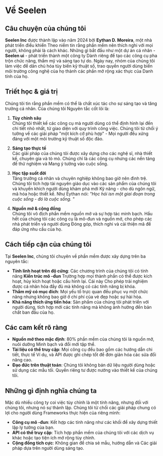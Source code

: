 # Về Seelen

## Câu chuyện của chúng tôi

**Seelen Inc** được thành lập vào năm 2024 bởi **Eythan D. Moreira**, một nhà
phát triển điều khiển Theo niềm tin rằng phần mềm nên thích nghi với mọi người,
không phải là cách khác. Những gì bắt đầu như một dự án cá nhân - **Seelen
ui** - phát triển thành một công ty Dành riêng để tạo các công cụ pha trộn chức
năng, thẩm mỹ và sáng tạo tự do. Ngày nay, nhóm của chúng tôi làm việc để dân
chủ hóa tùy biến kỹ thuật số, trao quyền người dùng biến môi trường công nghệ
của họ thành các phần mở rộng xác thực của Danh tính của họ.

## Triết học & giá trị

Chúng tôi tin rằng phần mềm có thể là chất xúc tác cho sự sáng tạo và tăng
trưởng cá nhân. Của chúng tôi Nguyên tắc cốt lõi là:

1. **Tùy chỉnh sâu**\
   Chúng tôi thiết kế các công cụ mà người dùng có thể định hình lại đến chi
   tiết nhỏ nhất, từ giao diện với quy trình công việc. Chúng tôi từ chối ý
   tưởng về các giải pháp "một kích cỡ phù hợp" \- Mọi người đều xứng đáng với
   một môi trường kỹ thuật số độc đáo.

2. **Sáng tạo thực tế**\
   Các giải pháp của chúng tôi được xây dựng cho các nghệ sĩ, nhà thiết kế,
   chuyên gia và tò mò. Chúng chỉ là các công cụ nhưng các nền tảng để thử
   nghiệm và Mang ý tưởng vào cuộc sống.

3. **Học tập suốt đời**\
   Tăng trưởng cá nhân và chuyên nghiệp không bao giờ nên đình trệ. Chúng tôi
   tích hợp tài nguyên giáo dục vào các sản phẩm của chúng tôi và khuyến khích
   người dùng khám phá mới Kỹ năng - cho dù ngôn ngữ, mã hóa hoặc thiết kế. Như
   Eythan nói: _"Học hỏi isn một giai đoạn trong cuộc sống - đó là cuộc sống. "_

4. **Nguồn mở & cộng đồng**\
   Chúng tôi vô địch phần mềm nguồn mở và sự hợp tác minh bạch. Hầu hết của
   chúng tôi các công cụ là mô-đun và nguồn mở, cho phép các nhà phát triển và
   người dùng Đóng góp, thích nghi và cải thiện mã để đáp ứng nhu cầu của họ.

## Cách tiếp cận của chúng tôi

Tại **Seelen Inc**, chúng tôi chuyên về phần mềm được xây dựng trên ba nguyên
tắc:

- **Tính linh hoạt trên độ cứng**: Các chương trình của chúng tôi có tính năng
  **Kiến trúc mô -đun** Trường hợp mọi thành phần có thể được kích hoạt, hủy
  kích hoạt hoặc cấu hình lại. Cái này Cho phép trải nghiệm được cá nhân hóa đầy
  đủ mà không có các tính năng bị khóa.
- **Thẩm mỹ có mục đích**: Mọi yếu tố trực quan đều phục vụ một chức năng nhưng
  không bao giờ ở chi phí của vẻ đẹp hoặc sự hài hòa.
- **Khả năng thích ứng tiến hóa**: Sản phẩm của chúng tôi phát triển với người
  dùng, tích hợp mới các tính năng mà không ảnh hưởng đến bản chất ban đầu của
  họ.

## Các cam kết rõ ràng

- **Nguồn mở theo mặc định**: 80% phần mềm của chúng tôi là nguồn mở, nuôi dưỡng
  Minh bạch và đổi mới tập thể.
- **Tài liệu có thể truy cập**: Mọi công cụ đều bao gồm các hướng dẫn chi tiết,
  thực tế Ví dụ, và API được ghi chép tốt để đơn giản hóa các sửa đổi nâng cao.
- **Đạo đức trên thuật toán**: Chúng tôi không bán dữ liệu người dùng hoặc sử
  dụng các mẫu tối. Quyền riêng tư được nướng vào thiết kế của chúng tôi.

## Những gì định nghĩa chúng ta

Mặc dù nhiều công ty coi việc tùy chỉnh là một tính năng, nhưng đối với chúng
tôi, nhưng nó sự thành lập. Chúng tôi từ chối các giải pháp chung có lợi cho
người dùng Frameworks thực hiện của riêng mình:

- **Công cụ mô -đun**: Kết hợp các tính năng như các khối để xây dựng thiết lập
  lý tưởng của bạn.
- **API có thể truy cập**: Tích hợp phần mềm của chúng tôi với các dịch vụ khác
  hoặc tạo tiện ích mở rộng tùy chỉnh.
- **Cộng đồng tích cực**: Không gian để chia sẻ mẫu, hướng dẫn và Các giải pháp
  dựa trên người dùng sáng tạo.
